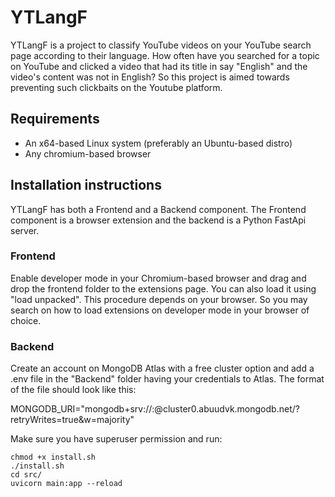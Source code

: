 # YTLangF
YTLangF is a project to classify YouTube videos on your YouTube search page according to their language. How often have you searched for a topic on YouTube and clicked a video that had its title in say "English" and the video's content was not in English? So this project is aimed towards preventing such clickbaits on the Youtube platform.

## Requirements
- An x64-based Linux system (preferably an Ubuntu-based distro)
- Any chromium-based browser

## Installation instructions
YTLangF has both a Frontend and a Backend component. The Frontend component is a browser extension and the backend is a Python FastApi server. 

### Frontend
Enable developer mode in your Chromium-based browser and drag and drop the frontend folder to the extensions page. You can also load it using "load unpacked". This procedure depends on your browser. So you may search on how to load extensions on developer mode in your browser of choice.

### Backend
Create an account on MongoDB Atlas with a free cluster option and add a .env file in the "Backend" folder having your credentials to Atlas. The format of the file should look like this:

MONGODB_URI="mongodb+srv://<user>:<password>@cluster0.abuudvk.mongodb.net/?retryWrites=true&w=majority"

Make sure you have superuser permission and run:

```
chmod +x install.sh
./install.sh
cd src/
uvicorn main:app --reload
```
